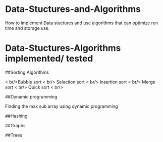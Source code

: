 # Data-Stuctures-and-Algorithms
How to implement Data stuctures and use algorithms that can optimize run time and storage use.

# Data-Stuctures-Algorithms implemented/ tested 

##Sorting Algorithms

< br/>Bubble sort < br/>
Selection sort < br/>
Insertion sort < br/>
Merge sort < br/>
Quick sort < br/>

##Dynamic programming

Finding the max sub array using dynamic programming


##Hashing 

##Graphs 

##Trees




